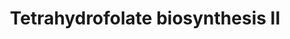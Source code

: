 ---
authors:
- Anwesha
- Eweitz
description: Developed by Gramene.org  Source:[http://plantreactome.gramene.org/ Plant
  Reactome].
last-edited: 2021-05-26
organisms:
- Oryza sativa
redirect_from:
- /index.php/Pathway:WP2998
- /instance/WP2998
schema-jsonld:
- '@context': https://schema.org/
  '@id': https://wikipathways.github.io/pathways/WP2998.html
  '@type': Dataset
  creator:
    '@type': Organization
    name: WikiPathways
  description: Developed by Gramene.org  Source:[http://plantreactome.gramene.org/
    Plant Reactome].
  keywords:
  - ''
  - reductase
  - HCOOH
  - UDP-Glc
  - phosphate
  - 7,8-dihydroneopterin
  - DHF
  - dihydrofolate
  - ' (LOC_OS04G56710.1)'
  - H2O
  - 7,8-dihydropteroate
  - CRSM
  - ADP
  - GTP cyclohydrolase I
  - L-Glu
  - 3'-triphosphate
  - THF
  - NADPH
  - UDP
  - H+
  - formate--tetrahydrofolate
  - 2-amino-4-hydroxy-6-hydroxymethyldihydropteridine
  - dihydropteroate
  - dihydroneopterin
  - Pi
  - diphosphokinase
  - (LOC_OS09G27420.1)
  - synthase
  - THF-L-glutamate
  - GTP
  - aldolase
  - PPi
  - PYR
  - NADP+
  - 2-amino-4-hydroxy-6-hydroxymethyl-7,8-dihydropteridine
  - 4-amino-4-deoxychorismate
  - ABENZ
  - diphosphate
  - ligase
  - glycolaldehyde
  - AMP
  - ATP
  - tetrahydrofolate
  - L-Gln
  license: CC0
  name: Tetrahydrofolate biosynthesis II
seo: CreativeWork
title: Tetrahydrofolate biosynthesis II
wpid: WP2998
---